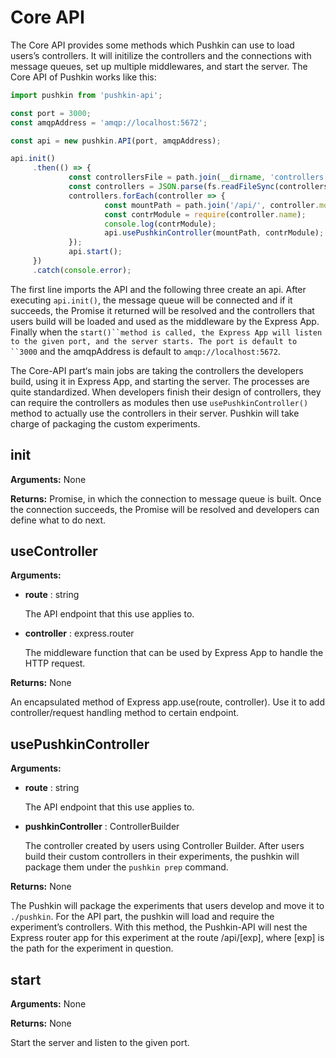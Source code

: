 # Core API

The Core API provides some methods which Pushkin can use to load users’s controllers. It will initilize the controllers and the connections with message queues, set up multiple middlewares, and start the server. The Core API of Pushkin works like this:

```javascript
import pushkin from 'pushkin-api';

const port = 3000;
const amqpAddress = 'amqp://localhost:5672';

const api = new pushkin.API(port, amqpAddress);

api.init()
     .then(() => {
             const controllersFile = path.join(__dirname, 'controllers.json');
             const controllers = JSON.parse(fs.readFileSync(controllersFile));
             controllers.forEach(controller => {
                     const mountPath = path.join('/api/', controller.mountPath);
                     const contrModule = require(controller.name);
                     console.log(contrModule);
                     api.usePushkinController(mountPath, contrModule);
             });
             api.start();
     })
     .catch(console.error);
```

The first line imports the API and the following three create an api. After executing `api.init()`, the message queue will be connected and if it succeeds, the Promise it returned will be resolved and the controllers that users build will be loaded and used as the middleware by the Express App. Finally when the ```start()``method is called, the Express App will listen to the given port, and the server starts. The port is default to ``3000``` and the amqpAddress is default to `amqp://localhost:5672`.

The Core-API part‘s main jobs are taking the controllers the developers build, using it in Express App, and starting the server. The processes are quite standardized. When developers finish their design of controllers, they can require the controllers as modules then use `usePushkinController()` method to actually use the controllers in their server. Pushkin will take charge of packaging the custom experiments.

## init

**Arguments:** None

**Returns:** Promise, in which the connection to message queue is built. Once the connection succeeds, the Promise will be resolved and developers can define what to do next.

## useController

**Arguments:**

* **route** : string

  The API endpoint that this use applies to.

* **controller** : express.router

  The middleware function that can be used by Express App to handle the HTTP request.

**Returns:** None

An encapsulated method of Express app.use\(route, controller\). Use it to add controller/request handling method to certain endpoint.

## usePushkinController

**Arguments:**

* **route** : string

  The API endpoint that this use applies to.

* **pushkinController** : ControllerBuilder

  The controller created by users using Controller Builder. After users build their custom controllers in their experiments, the pushkin will package them under the `pushkin prep` command.

**Returns:** None

The Pushkin will package the experiments that users develop and move it to `./pushkin`. For the API part, the pushkin will load and require the experiment’s controllers. With this method, the Pushkin-API will nest the Express router app for this experiment at the route /api/\[exp\], where \[exp\] is the path for the experiment in question.

## start

**Arguments:** None

**Returns:** None

Start the server and listen to the given port.

